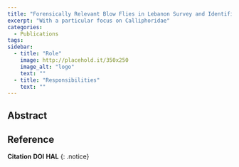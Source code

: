 ```yaml
---
title: "Forensically Relevant Blow Flies in Lebanon Survey and Identification Using Molecular Markers"
excerpt: "With a particular focus on Calliphoridae"
categories:
  - Publications
tags:
sidebar:
  - title: "Role"
    image: http://placehold.it/350x250
    image_alt: "logo"
    text: ""
  - title: "Responsibilities"
    text: ""
---
```


## Abstract
## Reference
**Citation** 
**DOI**
**HAL**
{: .notice}
